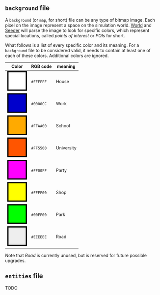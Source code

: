 ## `background` file
A `background` (or `map`, for short) file can be any type of bitmap image.
Each pixel on the image represent a space on the simulation world. [World] and
[Seeder] will parse the image to look for specific colors, which represent
special locations, called _points of interest_ or _POIs_ for short.

What follows is a list of every specific color and its meaning. For a
`background` file to be considered valid, it needs to contain at least one of
each of these colors. Additional colors are ignored.

|   Color   |   RGB code   |   meaning   |
|-----------|--------------|-------------|
| ![home]   | `#FFFFFF`    | House       |
| ![work]   | `#0000CC`    | Work        |
| ![school] | `#FFAA00`    | School      |
| ![uni]    | `#FF5500`    | University  |
| ![party]  | `#FF00FF`    | Party       |
| ![shop]   | `#FFFF00`    | Shop        |
| ![walk]   | `#00FF00`    | Park        |
| ![road]   | `#EEEEEE`    | Road        |

Note that _Road_ is currently unused, but is reserved for future possible
upgrades.

## `entities` file
TODO

[World]: ../README.md#world
[Seeder]: ../README.md#seeder

[home]: md/POI/home.png
[work]: md/POI/work.png
[school]: md/POI/school.png
[uni]: md/POI/uni.png
[party]: md/POI/party.png
[shop]: md/POI/shop.png
[walk]: md/POI/walk.png
[road]: md/POI/road.png
